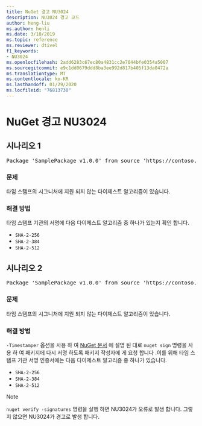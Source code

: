 ```yaml
---
title: NuGet 경고 NU3024
description: NU3024 경고 코드
author: heng-liu
ms.author: henli
ms.date: 3/18/2019
ms.topic: reference
ms.reviewer: dtivel
f1_keywords:
- NU3024
ms.openlocfilehash: 2add6283c67ec80a4831cc2e7044bfe0354a5007
ms.sourcegitcommit: e9c1dd0679ddd8ba3ee992d817b405f13da0472a
ms.translationtype: MT
ms.contentlocale: ko-KR
ms.lasthandoff: 01/29/2020
ms.locfileid: "76813730"
---
```

# <a name="nuget-warning-nu3024"></a>NuGet 경고 NU3024

## <a name="scenario-1"></a>시나리오 1

<pre>Package 'SamplePackage v1.0.0' from source 'https://contoso.com/index.json': The timestamp signature has an unsupported digest algorithm. The following algorithms are supported: : SHA-2-256, SHA-2-384, SHA-2-512.</pre>

### <a name="issue"></a>문제

타임 스탬프의 시그니처에 지원 되지 않는 다이제스트 알고리즘이 있습니다.


### <a name="solution"></a>해결 방법

타임 스탬프 기관의 서명에 다음 다이제스트 알고리즘 중 하나가 있는지 확인 합니다. 
* `SHA-2-256`
* `SHA-2-384`
* `SHA-2-512`



## <a name="scenario-2"></a>시나리오 2

<pre>Package 'SamplePackage v1.0.0' from source 'https://contoso.com/index.json': The primary signature's timestamp signature has an unsupported digest algorithm.</pre>

### <a name="issue"></a>문제

타임 스탬프의 시그니처에 지원 되지 않는 다이제스트 알고리즘이 있습니다.


### <a name="solution"></a>해결 방법

`-Timestamper` 옵션을 사용 하 여 [NuGet 문서](../../create-packages/sign-a-package.md) 에 설명 된 대로 `nuget sign` 명령을 사용 하 여 패키지에 다시 서명 하도록 패키지 작성자에 게 요청 합니다 .이를 위해 타임 스탬프 기관 서명 인증서에는 다음 다이제스트 알고리즘 중 하나가 있습니다.
* `SHA-2-256`
* `SHA-2-384`
* `SHA-2-512`


> [!Note]
> `nuget verify -signatures` 명령을 실행 하면 NU3024가 오류로 발생 합니다. 그렇지 않으면 NU3024가 경고로 발생 합니다.
